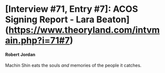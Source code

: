 # [Interview #71, Entry #7]: ACOS Signing Report - Lara Beaton](https://www.theoryland.com/intvmain.php?i=71#7)

#### Robert Jordan

Machin Shin eats the souls
*and*
memories of the people it catches.

